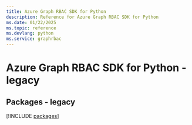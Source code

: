 ```yaml
---
title: Azure Graph RBAC SDK for Python
description: Reference for Azure Graph RBAC SDK for Python
ms.date: 01/22/2025
ms.topic: reference
ms.devlang: python
ms.service: graphrbac
---
```

# Azure Graph RBAC SDK for Python - legacy
## Packages - legacy
[!INCLUDE [packages](graph-rbac-index.md)]
